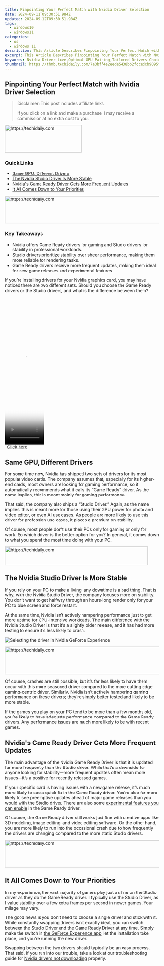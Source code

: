 ```yaml
---
title: Pinpointing Your Perfect Match with Nvidia Driver Selection
date: 2024-09-11T09:30:51.984Z
updated: 2024-09-12T09:30:51.984Z
tags:
  - windows10
  - windows11
categories:
  - os
  - windows 11
description: This Article Describes Pinpointing Your Perfect Match with Nvidia Driver Selection
excerpt: This Article Describes Pinpointing Your Perfect Match with Nvidia Driver Selection
keywords: Nvidia Driver Love,Optimal GPU Pairing,Tailored Drivers Choice,Gaming Tech Synergy,Perfect Graphics Match,Driver Compatibility Search,Maxed-Out Performance
thumbnail: https://thmb.techidaily.com/7a3bff4e2eede5438bb2fccedcb9095f7ad51baa5a8f2d8fdc6330db34850673.jpg
---
```


## Pinpointing Your Perfect Match with Nvidia Driver Selection

>  Disclaimer: This post includes affiliate links
>
>  If you click on a link and make a purchase, I may receive a commission at no extra cost to you.
>

<!-- affiliate ads begin -->
<a href="https://aligracehair.sjv.io/c/5597632/2135354/19272" target="_top" id="2135354">
  <img src="//a.impactradius-go.com/display-ad/19272-2135354" border="0" alt="https://techidaily.com" width="250" height="90"/>
</a>
<img height="0" width="0" src="https://aligracehair.sjv.io/i/5597632/2135354/19272" style="position:absolute;visibility:hidden;" border="0" />
<!-- affiliate ads end -->

### Quick Links

* [Same GPU, Different Drivers](#same-gpu-different-drivers)
* [The Nvidia Studio Driver Is More Stable](#the-nvidia-studio-driver-is-more-stable)
* [Nvidia's Game Ready Driver Gets More Frequent Updates](#nvidia-39-s-game-ready-driver-gets-more-frequent-updates)
* [It All Comes Down to Your Priorities](#it-all-comes-down-to-your-priorities)

<!-- affiliate ads begin -->
<a href="https://appsumo.8odi.net/c/5597632/2130873/7443" target="_top" id="2130873">
  <img src="//a.impactradius-go.com/display-ad/7443-2130873" border="0" alt="https://techidaily.com" width="600" height="90"/>
</a>
<img height="0" width="0" src="https://appsumo.8odi.net/i/5597632/2130873/7443" style="position:absolute;visibility:hidden;" border="0" />
<!-- affiliate ads end -->

### Key Takeaways

* Nvidia offers Game Ready drivers for gaming and Studio drivers for stability in professional workloads.
* Studio drivers prioritize stability over sheer performance, making them more reliable for rendering tasks.
* Game Ready drivers receive more frequent updates, making them ideal for new game releases and experimental features.

 If you’re installing drivers for your Nvidia graphics card, you may have noticed there are two different sets. Should you choose the Game Ready drivers or the Studio drivers, and what is the difference between them?

<!-- affiliate ads begin -->
<span id="1976998">
					<video width="128" height="480" style="cursor:pointer"
           poster="//a.impactradius-go.com/display-clicktoplayimage/1976998.png"
           onclick="if(!this.playClicked){this.play();this.setAttribute('controls',true);this.playClicked=true;}">
	   <source src="//a.impactradius-go.com/display-ad/22993-1976998">
	   <img src="//a.impactradius-go.com/display-clicktoplayimage/1976998.png" style="border: none; height: 100%; width: 100%; object-fit: contain">
	</video>
	<div style="width:80px;text-align:center"><a href="javascript:window.open(decodeURIComponent('https%3A%2F%2Fhomestyler.sjv.io%2Fc%2F5597632%2F1976998%2F22993'), '_blank');void(0);">Click here</a></div>
</span>
<img height="0" width="0" src="https://imp.pxf.io/i/5597632/1976998/22993" style="position:absolute;visibility:hidden;" border="0" />
<!-- affiliate ads end -->

## Same GPU, Different Drivers

 For some time now, Nvidia has shipped two sets of drivers for its most popular video cards. The company assumes that, especially for its higher-end cards, most owners are looking for gaming performance, so it automatically recommends what it calls its “Game Ready” driver. As the name implies, this is meant mainly for gaming performance.

 That said, the company also ships a “Studio Driver.” Again, as the name implies, this is meant more for those using their GPU power for photo and video editor, or even AI use cases. As people are more likely to use this driver for profession use cases, it places a premium on stability.

 Of course, most people don’t use their PCs only for gaming or only for work. So which driver is the better option for you? In general, it comes down to what you spend the most time doing with your PC.

<!-- affiliate ads begin -->
<a href="https://aligracehair.sjv.io/c/5597632/2135374/19272" target="_top" id="2135374">
  <img src="//a.impactradius-go.com/display-ad/19272-2135374" border="0" alt="https://techidaily.com" width="468" height="60"/>
</a>
<img height="0" width="0" src="https://aligracehair.sjv.io/i/5597632/2135374/19272" style="position:absolute;visibility:hidden;" border="0" />
<!-- affiliate ads end -->

## The Nvidia Studio Driver Is More Stable

 If you rely on your PC to make a living, any downtime is a bad thing. That is why, with the Nvidia Studio Driver, the company focuses more on stability. You don’t want to get halfway through an hours-long render only for your PC to blue screen and force restart.

 At the same time, Nvidia isn’t actively hampering performance just to get more uptime for GPU-intensive workloads. The main difference with the Nvidia Studio Driver is that it’s a slightly older release, and it has had more testing to ensure it’s less likely to crash.

![Selecting the driver in Nvidia GeForce Experience](https://static1.makeuseofimages.com/wordpress/wp-content/uploads/2024/04/selecting-the-driver-in-nvidia-geforce-experience.jpg)

<!-- affiliate ads begin -->
<a href="https://unicoeye.pxf.io/c/5597632/2134241/18498" target="_top" id="2134241">
  <img src="//a.impactradius-go.com/display-ad/18498-2134241" border="0" alt="https://techidaily.com" width="728" height="90"/>
</a>
<img height="0" width="0" src="https://unicoeye.pxf.io/i/5597632/2134241/18498" style="position:absolute;visibility:hidden;" border="0" />
<!-- affiliate ads end -->

 Of course, crashes are still possible, but it’s far less likely to have them occur with this more seasoned driver compared to the more cutting edge gaming-centric driver. Similarly, Nvidia isn’t actively hampering gaming performance on these drivers; they’re simply better tested and likely to be more stable.

 If the games you play on your PC tend to be more than a few months old, you’re likely to have adequate performance compared to the Game Ready drivers. Any performance issues are much more likely to be with recent games.

## Nvidia's Game Ready Driver Gets More Frequent Updates

 The main advantage of the Nvidia Game Ready Driver is that it is updated far more frequently than the Studio driver. While that’s a downside for anyone looking for stability—more frequent updates often mean more issues—it’s a positive for recently released games.

 If your specific card is having issues with a new game release, it’s much more likely to see a quick fix in the Game Ready driver. You’re also far more likely to see preemptive updates ahead of major game releases than you would with the Studio driver. There are also some [experimental features you can enable](https://www.makeuseof.com/enable-geforce-experience-experimental-features/) in the Game Ready driver.

 Of course, the Game Ready driver still works just fine with creative apps like 3D modeling, image editing, and video editing software. On the other hand, you are more likely to run into the occasional crash due to how frequently the drivers are changing compared to the more static Studio drivers.

<!-- affiliate ads begin -->
<a href="https://ephamedtechinc.pxf.io/c/5597632/2137207/26400" target="_top" id="2137207">
  <img src="//a.impactradius-go.com/display-ad/26400-2137207" border="0" alt="https://techidaily.com" width="728" height="90"/>
</a>
<img height="0" width="0" src="https://ephamedtechinc.pxf.io/i/5597632/2137207/26400" style="position:absolute;visibility:hidden;" border="0" />
<!-- affiliate ads end -->

## It All Comes Down to Your Priorities

 In my experience, the vast majority of games play just as fine on the Studio driver as they do the Game Ready driver. I typically use the Studio Driver, as I value stability over a few extra frames per second in newer games. Your milage may vary.

 The good news is you don’t need to choose a single driver and stick with it. While constantly swapping drivers isn’t exactly ideal, you can switch between the Studio Driver and the Game Ready Driver at any time. Simply make the switch in [the GeForce Experience app](https://www.makeuseof.com/tag/geforce-experience-use-si/), let the installation take place, and you’re running the new driver.

 Swapping between the two drivers should typically be an easy process. That said, if you run into our trouble, take a look at our troubleshooting guide for [Nvidia drivers not downloading](https://www.makeuseof.com/fix-nvidia-geforce-drivers-not-downloading-or-installing/) properly.



<ins class="adsbygoogle"
      style="display:block"
      data-ad-client="ca-pub-7571918770474297"
      data-ad-slot="8358498916"
      data-ad-format="auto"
      data-full-width-responsive="true"></ins>
    